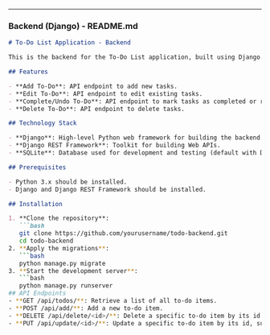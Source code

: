 
---

### **Backend (Django) - README.md**

```markdown
# To-Do List Application - Backend

This is the backend for the To-Do List application, built using Django. The backend provides a RESTful API for managing to-do items, including creating, reading, updating, and deleting tasks.

## Features

- **Add To-Do**: API endpoint to add new tasks.
- **Edit To-Do**: API endpoint to edit existing tasks.
- **Complete/Undo To-Do**: API endpoint to mark tasks as completed or revert them to incomplete.
- **Delete To-Do**: API endpoint to delete tasks.

## Technology Stack

- **Django**: High-level Python web framework for building the backend.
- **Django REST Framework**: Toolkit for building Web APIs.
- **SQLite**: Database used for development and testing (default with Django).

## Prerequisites

- Python 3.x should be installed.
- Django and Django REST Framework should be installed.

## Installation

1. **Clone the repository**:
   ```bash
   git clone https://github.com/yourusername/todo-backend.git
   cd todo-backend
2. **Apply the migrations**:
   ```bash
   python manage.py migrate
3. **Start the development server**:
   ```bash
   python manage.py runserver
## API Endpoints
- **GET /api/todos/**: Retrieve a list of all to-do items.
- **POST /api/add/**: Add a new to-do item.
- **DELETE /api/delete/<id>/**: Delete a specific to-do item by its id.
- **PUT /api/update/<id>/**: Update a specific to-do item by its id, such as editing the title or marking it as completed.
   
